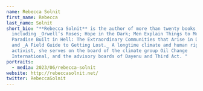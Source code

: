 ```yaml
---
name: Rebecca Solnit
first_name: Rebecca
last_name: Solnit
short_bio: "**Rebecca Solnit** is the author of more than twenty books,
  including _Orwell’s Roses; Hope in the Dark; Men Explain Things to Me; A
  Paradise Built in Hell: The Extraordinary Communities that Arise in Disaster;_
  and _A Field Guide to Getting Lost._ A longtime climate and human rights
  activist, she serves on the board of the climate group Oil Change
  International, and the advisory boards of Dayenu and Third Act. "
portraits:
  - media: 2023/06/rebecca-solnit
website: http://rebeccasolnit.net/
twitter: RebeccaSolnit
---
```

